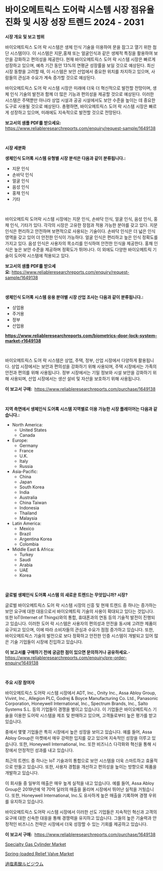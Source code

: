 <p><h1>바이오메트릭스 도어락 시스템 시장 점유율 진화 및 시장 성장 트렌드 2024 - 2031</h1></p><p><strong>시장 개요 및 보고 범위</strong></p>
<p><p>바이오메트릭스 도어 락 시스템은 생체 인식 기술을 이용하여 문을 잠그고 열기 위한 첨단 시스템이다. 이 시스템은 지문,홍채 또는 얼굴인식과 같은 생체적 특징을 활용하여 보안을 강화하고 편의성을 제공한다. 현재 바이오메트릭스 도어 락 시스템 시장은 빠르게 성장하고 있으며, 예측 기간 동안 13%의 연평균 성장률을 보일 것으로 예상된다. 최신 시장 동향을 고려할 때, 이 시스템은 보안 산업에서 중요한 위치를 차지하고 있으며, 사람들의 관심과 수요가 계속 증가할 것으로 예상된다. </p><p>바이오메트릭스 도어 락 시스템 시장은 미래에 더욱 더 혁신적으로 발전할 전망이며, 생체 인식 기술의 발전과 함께 더 많은 기능과 편의성을 제공할 것으로 예상된다. 이러한 시스템은 주택뿐만 아니라 상업 시설과 공공 시설에서도 보안 수준을 높이는 데 중요한 도구로 사용될 것으로 예상된다. 총평하면, 바이오메트릭스 도어 락 시스템 시장은 빠르게 성장하고 있으며, 미래에도 지속적으로 발전할 것으로 전망된다.</p></p>
<p><strong>보고서의 샘플 PDF를 받으세요:</strong> <a href="https://www.reliableresearchreports.com/enquiry/request-sample/1649138">https://www.reliableresearchreports.com/enquiry/request-sample/1649138</a></p>
<p>&nbsp;</p>
<p><strong>시장 세분화</strong></p>
<p><strong>생체인식 도어록 시스템 유형별 시장 분석은 다음과 같이 분류됩니다.:</strong></p>
<p><ul><li>지문 인식</li><li>손바닥 인식</li><li>얼굴 인식</li><li>음성 인식</li><li>홍채 인식</li><li>기타</li></ul></p>
<p>&nbsp;</p>
<p><p>바이오메트릭 도어락 시스템 시장에는 지문 인식, 손바닥 인식, 얼굴 인식, 음성 인식, 홍채 인식, 기타가 있다. 각각의 시장은 고유한 장점과 적용 가능한 분야를 갖고 있다. 지문 인식은 편리하고 안전하며 보편적으로 사용되는 기술이다. 손바닥 인식은 더 넓은 인식 영역을 갖고 있어 더 안전한 인식이 가능하다. 얼굴 인식은 편리하고 높은 인식 정확도를 가지고 있다. 음성 인식은 사용자의 목소리를 인식하여 안전한 인식을 제공한다. 홍채 인식은 높은 보안 수준을 제공하며 정확도가 뛰어나다. 이 외에도 다양한 바이오메트릭 기술이 도어락 시스템에 적용되고 있다.</p></p>
<p><strong>보고서의 샘플 PDF를 받으세요:</strong>&nbsp;<a href="https://www.reliableresearchreports.com/enquiry/request-sample/1649138">https://www.reliableresearchreports.com/enquiry/request-sample/1649138</a></p>
<p>&nbsp;</p>
<p><strong> 생체인식 도어록 시스템 응용 분야별 시장 산업 조사는 다음과 같이 분류됩니다.:</strong></p>
<p><ul><li>상업용</li><li>주거용</li><li>정부</li><li>산업용</li></ul></p>
<p><strong><a href="https://www.reliableresearchreports.com/biometrics-door-lock-system-market-r1649138">https://www.reliableresearchreports.com/biometrics-door-lock-system-market-r1649138</a></strong></p>
<p>&nbsp;</p>
<p><p>바이오메트릭스 도어 락 시스템은 상업, 주택, 정부, 산업 시장에서 다양하게 활용됩니다. 상업 시장에서는 보안과 편의성을 강화하기 위해 사용되며, 주택 시장에서는 가족의 안전과 편의를 위해 사용됩니다. 정부 시장에서는 기밀 정보와 시설 보안을 강화하기 위해 사용되며, 산업 시장에서는 생산 설비 및 자산을 보호하기 위해 사용됩니다.</p></p>
<p><strong>이 보고서 구매:</strong>&nbsp; <a href="https://www.reliableresearchreports.com/purchase/1649138">https://www.reliableresearchreports.com/purchase/1649138</a></p>
<p>&nbsp;</p>
<p><strong>지역 측면에서 생체인식 도어록 시스템 지역별로 이용 가능한 시장 플레이어는 다음과 같습니다.:</strong></p>
<p><ul>
    <li>
        North America:
        <ul>
            <li>United States</li>
            <li>Canada</li>
        </ul>
    </li>
    <li>
        Europe:
        <ul>
            <li>Germany</li>
            <li>France</li>
            <li>U.K.</li>
            <li>Italy</li>
            <li>Russia</li>
        </ul>
    </li>
    <li>
        Asia-Pacific:
        <ul>
            <li>China</li>
            <li>Japan</li>
            <li>South Korea</li>
            <li>India</li>
            <li>Australia</li>
            <li>China Taiwan</li>
            <li>Indonesia</li>
            <li>Thailand</li>
            <li>Malaysia</li>
        </ul>
    </li>
    <li>
        Latin America:
        <ul>
            <li>Mexico</li>
            <li>Brazil</li>
            <li>Argentina Korea</li>
            <li>Colombia</li>
        </ul>
    </li>
    <li>
        Middle East & Africa:
        <ul>
            <li>Turkey</li>
            <li>Saudi</li>
            <li>Arabia</li>
            <li>UAE</li>
            <li>Korea</li>
        </ul>
    </li>
    </ul></p>
<p>&nbsp;</p>
<p><strong>글로벌 생체인식 도어록 시스템 의 새로운 트렌드는 무엇입니까? 시장?</strong></p>
<p><p>글로벌 바이오메트릭스 도어 락 시스템 시장의 신흥 및 현재 트렌드 중 하나는 증가하는 보안 요구에 대한 대응으로서 바이오메트릭 기술의 사용이 확대되고 있다는 것입니다. 또한 IoT(Internet of Things)와의 통합, 휴대폰과의 연동 등의 기술적 발전이 진행되고 있습니다. 이러한 도어 락 시스템은 사용자의 편의성과 안전을 동시에 고려한 제품이 요구되고 있으며, 이에 따라 소비자들의 관심과 수요가 점점 증가하고 있습니다. 또한, 바이오메트릭스 기술의 발전으로 보다 정확하고 안전한 인증 시스템이 개발되고 있어 많은 기술 기업들이 시장에 진입하고 있습니다.</p></p>
<p><strong>이 보고서를 구매하기 전에 궁금한 점이 있으면 문의하거나 공유하세요.</strong>- <a href="https://www.reliableresearchreports.com/enquiry/pre-order-enquiry/1649138">https://www.reliableresearchreports.com/enquiry/pre-order-enquiry/1649138</a></p>
<p>&nbsp;</p>
<p><strong>주요 시장 참여자</strong></p>
<p><p>바이오메트릭스 도어락 시스템 시장에서 ADT, Inc., Onity Inc., Assa Abloy Group, Vivint, Inc., Allegion PLC, Godrej & Boyce Manufacturing Co. Ltd., Panasonic Corporation, Honeywell International, Inc., Spectrum Brands, Inc., Salto Systems S.L. 등의 기업들이 경쟁을 벌이고 있습니다. 이 기업들은 바이오메트릭스 기술을 이용한 도어락 시스템을 제조 및 판매하고 있으며, 고객들로부터 높은 평가를 받고 있습니다.</p><p>중에서 몇몇 기업들은 특히 시장에서 높은 성장을 보이고 있습니다. 예를 들어, Assa Abloy Group은 마켓에서 매우 강력한 입지를 갖고 있으며 지속적인 성장을 이루고 있습니다. 또한, Honeywell International, Inc. 또한 비즈니스 다각화와 혁신을 통해 시장에서 안정적인 성과를 내고 있습니다.</p><p>최근의 트렌드 중 하나는 IoT 기술과의 통합으로 보안 시스템을 더욱 스마트하고 효율적으로 만들고 있습니다. 또한, 사용자 경험을 개선하고 편의성을 높이는 방향으로 제품을 개발하고 있습니다.</p><p>이 회사들 중 일부의 매출은 매우 높게 실적을 내고 있습니다. 예를 들어, Assa Abloy Group은 2019년에 약 70억 달러의 매출을 올리며 시장에서 뛰어난 실적을 거뒀습니다. 또한, Honeywell International, Inc.도 유사하게 높은 매출을 기록하며 경쟁 우위를 유지하고 있습니다.</p><p>바이오메트릭스 도어락 시스템 시장에서 이러한 선도 기업들은 지속적인 혁신과 고객의 요구에 대한 신속한 대응을 통해 경쟁력을 유지하고 있습니다. 그들의 높은 기술력과 안정적인 비즈니스 전략은 시장에서 더욱 성장할 수 있는 기회를 제공하고 있습니다.</p></p>
<p><strong>이 보고서 구매:</strong>&nbsp;&nbsp;<a href="https://www.reliableresearchreports.com/purchase/1649138">https://www.reliableresearchreports.com/purchase/1649138</a></p>
<p><p><a href="https://simplistic-meeting-7ee.notion.site/Decoding-Specialty-Gas-Cylinder-Market-Metrics-Market-Share-Trends-and-Growth-Patterns-d3d1af997f6946739e5b35be14bbcf34">Specialty Gas Cylinder Market</a></p><p><a href="https://eight-handstand-8fb.notion.site/Spring-loaded-Relief-Valve-Market-Size-Reveals-the-Best-Marketing-Channels-In-Global-Industry-dfbf46d8144042c981d2ab075c94db33">Spring-loaded Relief Valve Market</a></p><p><a href="https://github.com/xnljig2898992/Market-Research-Report-List-1/blob/main/616452531048.md">過塩素酸ルビジウム</a></p></p>